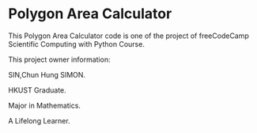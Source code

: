 # Polygon Area Calculator

This Polygon Area Calculator code is one of the project of freeCodeCamp Scientific Computing with Python Course.

This project owner information:

SIN,Chun Hung SIMON. 

HKUST Graduate. 

Major in Mathematics.

A Lifelong Learner.
